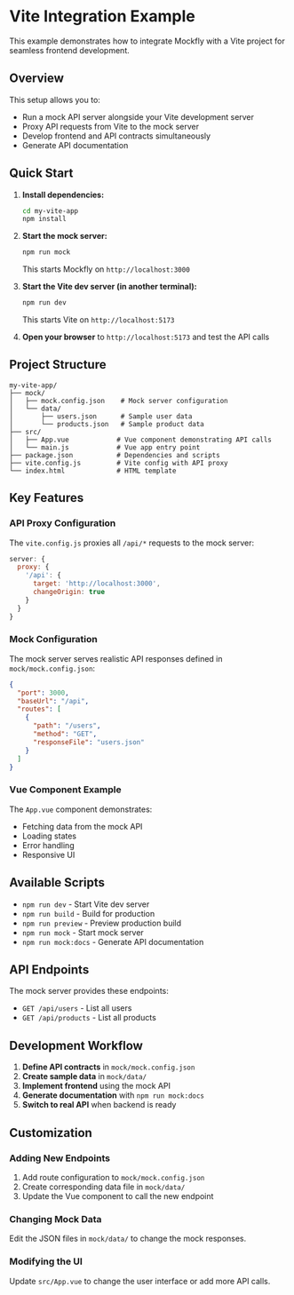 # Vite Integration Example

This example demonstrates how to integrate Mockfly with a Vite project for seamless frontend development.

## Overview

This setup allows you to:
- Run a mock API server alongside your Vite development server
- Proxy API requests from Vite to the mock server
- Develop frontend and API contracts simultaneously
- Generate API documentation

## Quick Start

1. **Install dependencies:**
   ```bash
   cd my-vite-app
   npm install
   ```

2. **Start the mock server:**
   ```bash
   npm run mock
   ```
   This starts Mockfly on `http://localhost:3000`

3. **Start the Vite dev server (in another terminal):**
   ```bash
   npm run dev
   ```
   This starts Vite on `http://localhost:5173`

4. **Open your browser** to `http://localhost:5173` and test the API calls

## Project Structure

```
my-vite-app/
├── mock/
│   ├── mock.config.json    # Mock server configuration
│   └── data/
│       ├── users.json      # Sample user data
│       └── products.json   # Sample product data
├── src/
│   ├── App.vue            # Vue component demonstrating API calls
│   └── main.js            # Vue app entry point
├── package.json           # Dependencies and scripts
├── vite.config.js         # Vite config with API proxy
└── index.html             # HTML template
```

## Key Features

### API Proxy Configuration

The `vite.config.js` proxies all `/api/*` requests to the mock server:

```javascript
server: {
  proxy: {
    '/api': {
      target: 'http://localhost:3000',
      changeOrigin: true
    }
  }
}
```

### Mock Configuration

The mock server serves realistic API responses defined in `mock/mock.config.json`:

```json
{
  "port": 3000,
  "baseUrl": "/api",
  "routes": [
    {
      "path": "/users",
      "method": "GET",
      "responseFile": "users.json"
    }
  ]
}
```

### Vue Component Example

The `App.vue` component demonstrates:
- Fetching data from the mock API
- Loading states
- Error handling
- Responsive UI

## Available Scripts

- `npm run dev` - Start Vite dev server
- `npm run build` - Build for production
- `npm run preview` - Preview production build
- `npm run mock` - Start mock server
- `npm run mock:docs` - Generate API documentation

## API Endpoints

The mock server provides these endpoints:

- `GET /api/users` - List all users
- `GET /api/products` - List all products

## Development Workflow

1. **Define API contracts** in `mock/mock.config.json`
2. **Create sample data** in `mock/data/`
3. **Implement frontend** using the mock API
4. **Generate documentation** with `npm run mock:docs`
5. **Switch to real API** when backend is ready

## Customization

### Adding New Endpoints

1. Add route configuration to `mock/mock.config.json`
2. Create corresponding data file in `mock/data/`
3. Update the Vue component to call the new endpoint

### Changing Mock Data

Edit the JSON files in `mock/data/` to change the mock responses.

### Modifying the UI

Update `src/App.vue` to change the user interface or add more API calls.